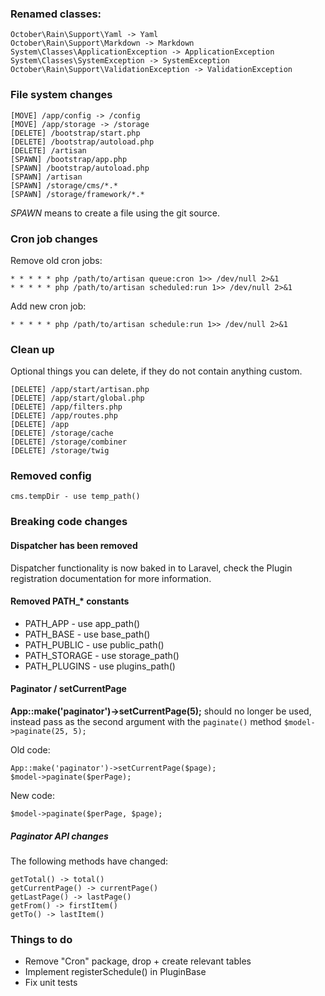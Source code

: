### Renamed classes:

    October\Rain\Support\Yaml -> Yaml
    October\Rain\Support\Markdown -> Markdown
    System\Classes\ApplicationException -> ApplicationException
    System\Classes\SystemException -> SystemException
    October\Rain\Support\ValidationException -> ValidationException

### File system changes

    [MOVE] /app/config -> /config
    [MOVE] /app/storage -> /storage
    [DELETE] /bootstrap/start.php
    [DELETE] /bootstrap/autoload.php
    [DELETE] /artisan
    [SPAWN] /bootstrap/app.php
    [SPAWN] /bootstrap/autoload.php
    [SPAWN] /artisan
    [SPAWN] /storage/cms/*.*
    [SPAWN] /storage/framework/*.*

*SPAWN* means to create a file using the git source.

### Cron job changes

Remove old cron jobs:

    * * * * * php /path/to/artisan queue:cron 1>> /dev/null 2>&1
    * * * * * php /path/to/artisan scheduled:run 1>> /dev/null 2>&1

Add new cron job:

    * * * * * php /path/to/artisan schedule:run 1>> /dev/null 2>&1

### Clean up

Optional things you can delete, if they do not contain anything custom.

    [DELETE] /app/start/artisan.php
    [DELETE] /app/start/global.php
    [DELETE] /app/filters.php
    [DELETE] /app/routes.php
    [DELETE] /app
    [DELETE] /storage/cache
    [DELETE] /storage/combiner
    [DELETE] /storage/twig

### Removed config

    cms.tempDir - use temp_path()

### Breaking code changes

#### Dispatcher has been removed

Dispatcher functionality is now baked in to Laravel, check the Plugin registration documentation for more information.

#### Removed PATH_* constants

- PATH_APP - use app_path()
- PATH_BASE - use base_path()
- PATH_PUBLIC - use public_path()
- PATH_STORAGE - use storage_path()
- PATH_PLUGINS  - use plugins_path()

#### Paginator / setCurrentPage

**App::make('paginator')->setCurrentPage(5);** should no longer be used, instead pass as the second argument with the `paginate()` method `$model->paginate(25, 5);`

Old code:

    App::make('paginator')->setCurrentPage($page);
    $model->paginate($perPage);

New code:

    $model->paginate($perPage, $page);

##### Paginator API changes

The following methods have changed:

    getTotal() -> total()
    getCurrentPage() -> currentPage()
    getLastPage() -> lastPage()
    getFrom() -> firstItem()
    getTo() -> lastItem()

### Things to do

- Remove "Cron" package, drop + create relevant tables
- Implement registerSchedule() in PluginBase
- Fix unit tests